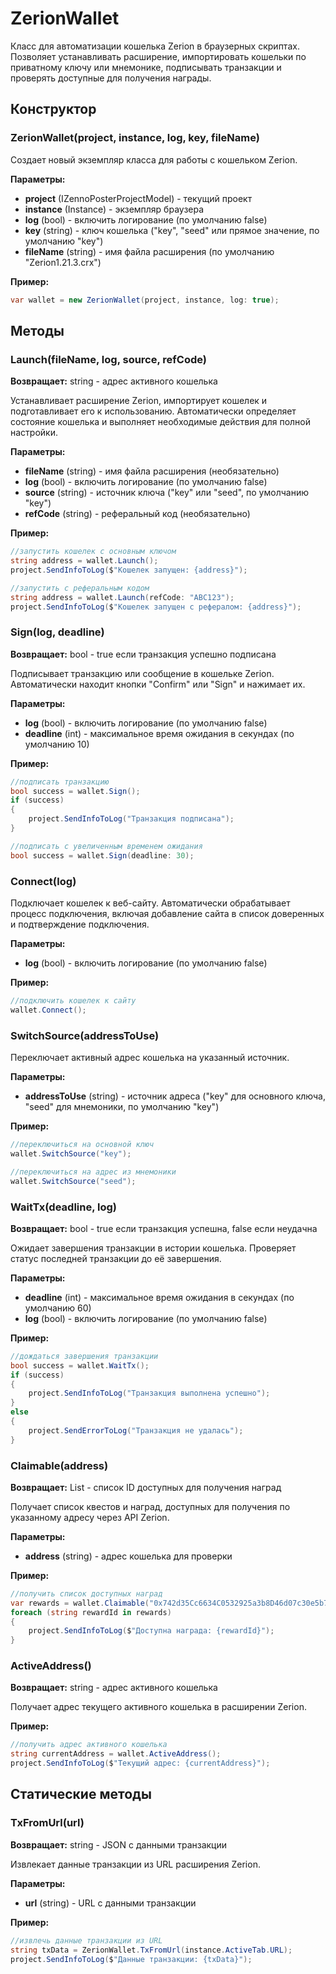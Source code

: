 # ZerionWallet

Класс для автоматизации кошелька Zerion в браузерных скриптах. Позволяет устанавливать расширение, импортировать кошельки по приватному ключу или мнемонике, подписывать транзакции и проверять доступные для получения награды.

## Конструктор

### ZerionWallet(project, instance, log, key, fileName)

Создает новый экземпляр класса для работы с кошельком Zerion.

**Параметры:**
- **project** (IZennoPosterProjectModel) - текущий проект
- **instance** (Instance) - экземпляр браузера
- **log** (bool) - включить логирование (по умолчанию false)
- **key** (string) - ключ кошелька ("key", "seed" или прямое значение, по умолчанию "key")  
- **fileName** (string) - имя файла расширения (по умолчанию "Zerion1.21.3.crx")

**Пример:**
```csharp
var wallet = new ZerionWallet(project, instance, log: true);
```

## Методы

### Launch(fileName, log, source, refCode)

**Возвращает:** string - адрес активного кошелька

Устанавливает расширение Zerion, импортирует кошелек и подготавливает его к использованию. Автоматически определяет состояние кошелька и выполняет необходимые действия для полной настройки.

**Параметры:**
- **fileName** (string) - имя файла расширения (необязательно)
- **log** (bool) - включить логирование (по умолчанию false)
- **source** (string) - источник ключа ("key" или "seed", по умолчанию "key")
- **refCode** (string) - реферальный код (необязательно)

**Пример:**
```csharp
//запустить кошелек с основным ключом
string address = wallet.Launch();
project.SendInfoToLog($"Кошелек запущен: {address}");

//запустить с реферальным кодом
string address = wallet.Launch(refCode: "ABC123");
project.SendInfoToLog($"Кошелек запущен с рефералом: {address}");
```

### Sign(log, deadline)

**Возвращает:** bool - true если транзакция успешно подписана

Подписывает транзакцию или сообщение в кошельке Zerion. Автоматически находит кнопки "Confirm" или "Sign" и нажимает их.

**Параметры:**
- **log** (bool) - включить логирование (по умолчанию false)
- **deadline** (int) - максимальное время ожидания в секундах (по умолчанию 10)

**Пример:**
```csharp
//подписать транзакцию
bool success = wallet.Sign();
if (success)
{
    project.SendInfoToLog("Транзакция подписана");
}

//подписать с увеличенным временем ожидания
bool success = wallet.Sign(deadline: 30);
```

### Connect(log)

Подключает кошелек к веб-сайту. Автоматически обрабатывает процесс подключения, включая добавление сайта в список доверенных и подтверждение подключения.

**Параметры:**
- **log** (bool) - включить логирование (по умолчанию false)

**Пример:**
```csharp
//подключить кошелек к сайту
wallet.Connect();
```

### SwitchSource(addressToUse)

Переключает активный адрес кошелька на указанный источник.

**Параметры:**
- **addressToUse** (string) - источник адреса ("key" для основного ключа, "seed" для мнемоники, по умолчанию "key")

**Пример:**
```csharp
//переключиться на основной ключ
wallet.SwitchSource("key");

//переключиться на адрес из мнемоники
wallet.SwitchSource("seed");
```

### WaitTx(deadline, log)

**Возвращает:** bool - true если транзакция успешна, false если неудачна

Ожидает завершения транзакции в истории кошелька. Проверяет статус последней транзакции до её завершения.

**Параметры:**
- **deadline** (int) - максимальное время ожидания в секундах (по умолчанию 60)
- **log** (bool) - включить логирование (по умолчанию false)

**Пример:**
```csharp
//дождаться завершения транзакции
bool success = wallet.WaitTx();
if (success)
{
    project.SendInfoToLog("Транзакция выполнена успешно");
}
else
{
    project.SendErrorToLog("Транзакция не удалась");
}
```

### Claimable(address)

**Возвращает:** List<string> - список ID доступных для получения наград

Получает список квестов и наград, доступных для получения по указанному адресу через API Zerion.

**Параметры:**
- **address** (string) - адрес кошелька для проверки

**Пример:**
```csharp
//получить список доступных наград
var rewards = wallet.Claimable("0x742d35Cc6634C0532925a3b8D46d07c30e5b7A0c");
foreach (string rewardId in rewards)
{
    project.SendInfoToLog($"Доступна награда: {rewardId}");
}
```

### ActiveAddress()

**Возвращает:** string - адрес активного кошелька

Получает адрес текущего активного кошелька в расширении Zerion.

**Пример:**
```csharp
//получить адрес активного кошелька
string currentAddress = wallet.ActiveAddress();
project.SendInfoToLog($"Текущий адрес: {currentAddress}");
```

## Статические методы

### TxFromUrl(url)

**Возвращает:** string - JSON с данными транзакции

Извлекает данные транзакции из URL расширения Zerion.

**Параметры:**
- **url** (string) - URL с данными транзакции

**Пример:**
```csharp
//извлечь данные транзакции из URL
string txData = ZerionWallet.TxFromUrl(instance.ActiveTab.URL);
project.SendInfoToLog($"Данные транзакции: {txData}");
```